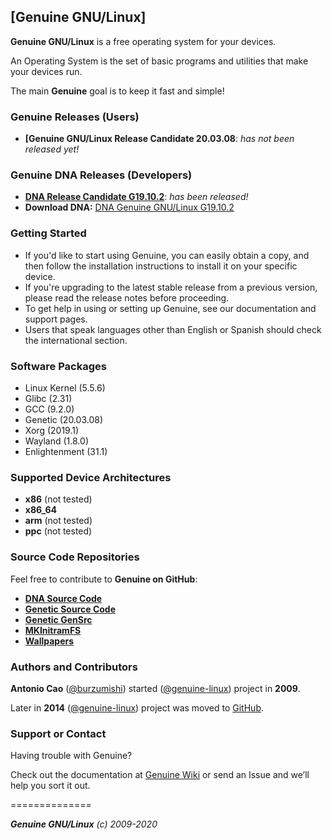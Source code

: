 ## [Genuine GNU/Linux]

**Genuine GNU/Linux** is a free operating system for your devices.

An Operating System is the set of basic programs and utilities that make your devices run.

The main **Genuine** goal is to keep it fast and simple!


### Genuine Releases (Users)

* **[Genuine GNU/Linux Release Candidate 20.03.08**: _has not been released yet!_


### Genuine DNA Releases (Developers)

 * **[DNA Release Candidate G19.10.2](https://github.com/genuine-linux/genuine-dna/releases/tag/G19.10.1)**: _has been released!_
 * **Download DNA:** [DNA Genuine GNU/Linux G19.10.2](https://github.com/genuine-linux/genuine-dna/archive/G19.10.1.tar.gz)


### Getting Started

 - If you'd like to start using Genuine, you can easily obtain a copy, and then follow the installation instructions to install it on your specific device.
 - If you're upgrading to the latest stable release from a previous version, please read the release notes before proceeding.
 - To get help in using or setting up Genuine, see our documentation and support pages.
 - Users that speak languages other than English or Spanish should check the international section.


### Software Packages

 - Linux Kernel (5.5.6)
 - Glibc (2.31)
 - GCC (9.2.0)
 - Genetic (20.03.08)
 - Xorg (2019.1)
 - Wayland (1.8.0)
 - Enlightenment (31.1)


### Supported Device Architectures

 - **x86** (not tested)
 - **x86_64**
 - **arm** (not tested)
 - **ppc** (not tested)


### Source Code Repositories

Feel free to contribute to **Genuine on GitHub**:

* **[DNA Source Code](https://github.com/genuine-linux/genuine-dna)**
* **[Genetic Source Code](https://github.com/genuine-linux/genetic)**
* **[Genetic GenSrc](https://github.com/genuine-linux/genetic-gensrc)**
* **[MKInitramFS](https://github.com/genuine-linux/mkinitramfs)**
* **[Wallpapers](https://github.com/genuine-linux/genetic-backgrounds)**


### Authors and Contributors

**Antonio Cao** ([@burzumishi](https://github.com/burzumishi)) started ([@genuine-linux](https://github.com/genuine-linux)) project in **2009**.

Later in **2014** ([@genuine-linux](https://github.com/genuine-linux)) project was moved to [GitHub](http://github.com).

### Support or Contact

Having trouble with Genuine?

Check out the documentation at [Genuine Wiki](https://github.com/genuine-linux/genuine/wiki) or send an Issue and we’ll help you sort it out.

==============

_**Genuine GNU/Linux** (c) 2009-2020_
